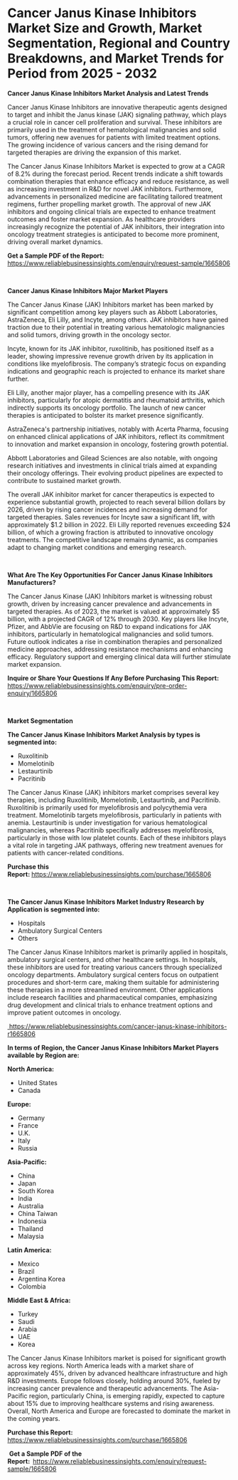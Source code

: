 <p><h1>Cancer Janus Kinase Inhibitors Market Size and Growth, Market Segmentation, Regional and Country Breakdowns, and Market Trends for Period from 2025 -  2032</h1></p><p><strong>Cancer Janus Kinase Inhibitors Market Analysis and Latest Trends</strong></p>
<p><p>Cancer Janus Kinase Inhibitors are innovative therapeutic agents designed to target and inhibit the Janus kinase (JAK) signaling pathway, which plays a crucial role in cancer cell proliferation and survival. These inhibitors are primarily used in the treatment of hematological malignancies and solid tumors, offering new avenues for patients with limited treatment options. The growing incidence of various cancers and the rising demand for targeted therapies are driving the expansion of this market.</p><p>The Cancer Janus Kinase Inhibitors Market is expected to grow at a CAGR of 8.2% during the forecast period. Recent trends indicate a shift towards combination therapies that enhance efficacy and reduce resistance, as well as increasing investment in R&D for novel JAK inhibitors. Furthermore, advancements in personalized medicine are facilitating tailored treatment regimens, further propelling market growth. The approval of new JAK inhibitors and ongoing clinical trials are expected to enhance treatment outcomes and foster market expansion. As healthcare providers increasingly recognize the potential of JAK inhibitors, their integration into oncology treatment strategies is anticipated to become more prominent, driving overall market dynamics.</p></p>
<p><strong>Get a Sample PDF of the Report:&nbsp;</strong> <a href="https://www.reliablebusinessinsights.com/enquiry/request-sample/1665806?utm_campaign=2315&utm_medium=2&utm_source=Github&utm_content=ia&utm_term=19042025&utm_id=cancer-janus-kinase-inhibitors">https://www.reliablebusinessinsights.com/enquiry/request-sample/1665806</a></p>
<p>&nbsp;</p>
<p><strong>Cancer Janus Kinase Inhibitors Major Market Players</strong></p>
<p><p>The Cancer Janus Kinase (JAK) Inhibitors market has been marked by significant competition among key players such as Abbott Laboratories, AstraZeneca, Eli Lilly, and Incyte, among others. JAK inhibitors have gained traction due to their potential in treating various hematologic malignancies and solid tumors, driving growth in the oncology sector.</p><p>Incyte, known for its JAK inhibitor, ruxolitinib, has positioned itself as a leader, showing impressive revenue growth driven by its application in conditions like myelofibrosis. The company’s strategic focus on expanding indications and geographic reach is projected to enhance its market share further.</p><p>Eli Lilly, another major player, has a compelling presence with its JAK inhibitors, particularly for atopic dermatitis and rheumatoid arthritis, which indirectly supports its oncology portfolio. The launch of new cancer therapies is anticipated to bolster its market presence significantly.</p><p>AstraZeneca's partnership initiatives, notably with Acerta Pharma, focusing on enhanced clinical applications of JAK inhibitors, reflect its commitment to innovation and market expansion in oncology, fostering growth potential.</p><p>Abbott Laboratories and Gilead Sciences are also notable, with ongoing research initiatives and investments in clinical trials aimed at expanding their oncology offerings. Their evolving product pipelines are expected to contribute to sustained market growth.</p><p>The overall JAK inhibitor market for cancer therapeutics is expected to experience substantial growth, projected to reach several billion dollars by 2026, driven by rising cancer incidences and increasing demand for targeted therapies. Sales revenues for Incyte saw a significant lift, with approximately $1.2 billion in 2022. Eli Lilly reported revenues exceeding $24 billion, of which a growing fraction is attributed to innovative oncology treatments. The competitive landscape remains dynamic, as companies adapt to changing market conditions and emerging research.</p></p>
<p>&nbsp;</p>
<p><strong>What Are The Key Opportunities For Cancer Janus Kinase Inhibitors Manufacturers?</strong></p>
<p><p>The Cancer Janus Kinase (JAK) Inhibitors market is witnessing robust growth, driven by increasing cancer prevalence and advancements in targeted therapies. As of 2023, the market is valued at approximately $5 billion, with a projected CAGR of 12% through 2030. Key players like Incyte, Pfizer, and AbbVie are focusing on R&D to expand indications for JAK inhibitors, particularly in hematological malignancies and solid tumors. Future outlook indicates a rise in combination therapies and personalized medicine approaches, addressing resistance mechanisms and enhancing efficacy. Regulatory support and emerging clinical data will further stimulate market expansion.</p></p>
<p><strong>Inquire or Share Your Questions If Any Before Purchasing This Report:</strong> <a href="https://www.reliablebusinessinsights.com/enquiry/pre-order-enquiry/1665806?utm_campaign=2315&utm_medium=2&utm_source=Github&utm_content=ia&utm_term=19042025&utm_id=cancer-janus-kinase-inhibitors">https://www.reliablebusinessinsights.com/enquiry/pre-order-enquiry/1665806</a></p>
<p>&nbsp;</p>
<p><strong>Market Segmentation</strong></p>
<p><strong>The Cancer Janus Kinase Inhibitors Market Analysis by types is segmented into:</strong></p>
<p><ul><li>Ruxolitinib</li><li>Momelotinib</li><li>Lestaurtinib</li><li>Pacritinib</li></ul></p>
<p><p>The Cancer Janus Kinase (JAK) inhibitors market comprises several key therapies, including Ruxolitinib, Momelotinib, Lestaurtinib, and Pacritinib. Ruxolitinib is primarily used for myelofibrosis and polycythemia vera treatment. Momelotinib targets myelofibrosis, particularly in patients with anemia. Lestaurtinib is under investigation for various hematological malignancies, whereas Pacritinib specifically addresses myelofibrosis, particularly in those with low platelet counts. Each of these inhibitors plays a vital role in targeting JAK pathways, offering new treatment avenues for patients with cancer-related conditions.</p></p>
<p><strong>Purchase this Report:&nbsp;</strong><a href="https://www.reliablebusinessinsights.com/purchase/1665806?utm_campaign=2315&utm_medium=2&utm_source=Github&utm_content=ia&utm_term=19042025&utm_id=cancer-janus-kinase-inhibitors">https://www.reliablebusinessinsights.com/purchase/1665806</a></p>
<p>&nbsp;</p>
<p><strong>The Cancer Janus Kinase Inhibitors Market Industry Research by Application is segmented into:</strong></p>
<p><ul><li>Hospitals</li><li>Ambulatory Surgical Centers</li><li>Others</li></ul></p>
<p><p>The Cancer Janus Kinase Inhibitors market is primarily applied in hospitals, ambulatory surgical centers, and other healthcare settings. In hospitals, these inhibitors are used for treating various cancers through specialized oncology departments. Ambulatory surgical centers focus on outpatient procedures and short-term care, making them suitable for administering these therapies in a more streamlined environment. Other applications include research facilities and pharmaceutical companies, emphasizing drug development and clinical trials to enhance treatment options and improve patient outcomes in oncology.</p></p>
<p><a href="https://www.reliablebusinessinsights.com/cancer-janus-kinase-inhibitors-r1665806?utm_campaign=2315&utm_medium=2&utm_source=Github&utm_content=ia&utm_term=19042025&utm_id=cancer-janus-kinase-inhibitors">&nbsp;https://www.reliablebusinessinsights.com/cancer-janus-kinase-inhibitors-r1665806</a></p>
<p><strong>In terms of Region, the Cancer Janus Kinase Inhibitors Market Players available by Region are:</strong></p>
<p>
    <p> <strong> North America: </strong>
        <ul>
            <li>United States</li>
            <li>Canada</li>
        </ul>
        </p> 
    <p> <strong> Europe: </strong>
        <ul>
            <li>Germany</li>
            <li>France</li>
            <li>U.K.</li>
            <li>Italy</li>
            <li>Russia</li>
        </ul>
        </p> 
    <p> <strong> Asia-Pacific: </strong>
        <ul>
            <li>China</li>
            <li>Japan</li>
            <li>South Korea</li>
            <li>India</li>
            <li>Australia</li>
            <li>China Taiwan</li>
            <li>Indonesia</li>
            <li>Thailand</li>
            <li>Malaysia</li>
        </ul>
        </p> 
    <p> <strong> Latin America: </strong>
        <ul>
            <li>Mexico</li>
            <li>Brazil</li>
            <li>Argentina Korea</li>
            <li>Colombia</li>
        </ul>
        </p> 
    <p> <strong> Middle East & Africa: </strong>
        <ul>
            <li>Turkey</li>
            <li>Saudi</li>
            <li>Arabia</li>
            <li>UAE</li>
            <li>Korea</li>
        </ul>
    </p>
    </p>
<p><p>The Cancer Janus Kinase Inhibitors market is poised for significant growth across key regions. North America leads with a market share of approximately 45%, driven by advanced healthcare infrastructure and high R&D investments. Europe follows closely, holding around 30%, fueled by increasing cancer prevalence and therapeutic advancements. The Asia-Pacific region, particularly China, is emerging rapidly, expected to capture about 15% due to improving healthcare systems and rising awareness. Overall, North America and Europe are forecasted to dominate the market in the coming years.</p></p>
<p><strong>Purchase this Report: </strong><a href="https://www.reliablebusinessinsights.com/purchase/1665806?utm_campaign=2315&utm_medium=2&utm_source=Github&utm_content=ia&utm_term=19042025&utm_id=cancer-janus-kinase-inhibitors">https://www.reliablebusinessinsights.com/purchase/1665806</a></p>
<p>&nbsp;<strong>Get a Sample PDF of the Report:&nbsp;&nbsp;</strong><a href="https://www.reliablebusinessinsights.com/enquiry/request-sample/1665806?utm_campaign=2315&utm_medium=2&utm_source=Github&utm_content=ia&utm_term=19042025&utm_id=cancer-janus-kinase-inhibitors">https://www.reliablebusinessinsights.com/enquiry/request-sample/1665806</a></p>
<p><strong></strong></p>
<p><p></p><p></p><p></p></p>